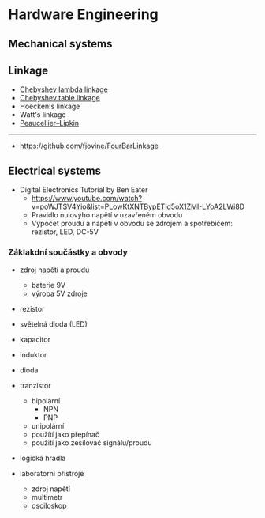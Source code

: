 # Hardware Engineering

## Mechanical systems

## Linkage

- [Chebyshev lambda linkage](https://en.wikipedia.org/wiki/Chebyshev_lambda_linkage)
- [Chebyshev table linkage](https://www.youtube.com/watch?v=iY4xdOo5FUg&ab_channel=thang010146)
- Hoecken!s linkage
- Watt's linkage
- [Peaucellier&ndash;Lipkin](https://en.wikipedia.org/wiki/Peaucellier%E2%80%93Lipkin_linkage)

---
- https://github.com/fjovine/FourBarLinkage

## Electrical systems

- Digital Electronics Tutorial by Ben Eater
  - https://www.youtube.com/watch?v=poWJTSV4Yio&list=PLowKtXNTBypETld5oX1ZMI-LYoA2LWi8D 
  - Pravidlo nulovýho napětí v uzavřeném obvodu
  - Výpočet proudu a napětí v obvodu se zdrojem a spotřebičem: rezistor, LED, DC-5V

### Záklakdní součástky a obvody

- zdroj napětí a proudu
  - baterie 9V 
  - výroba 5V zdroje

- rezistor
- světelná dioda (LED)
- kapacitor 
- induktor
- dioda
- tranzistor
  - bipolární
    - NPN
    - PNP
  - unipolární
  - použítí jako přepínač
  - použití jako zesilovač signálu/proudu

- logická hradla

- laboratorní přístroje
  - zdroj napětí
  - multimetr
  - osciloskop
